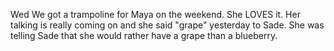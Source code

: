 Wed We got a trampoline for Maya on the weekend. She LOVES it. Her talking is really coming on and she said "grape" yesterday to Sade. She was telling Sade that she would rather have a grape than a blueberry.
